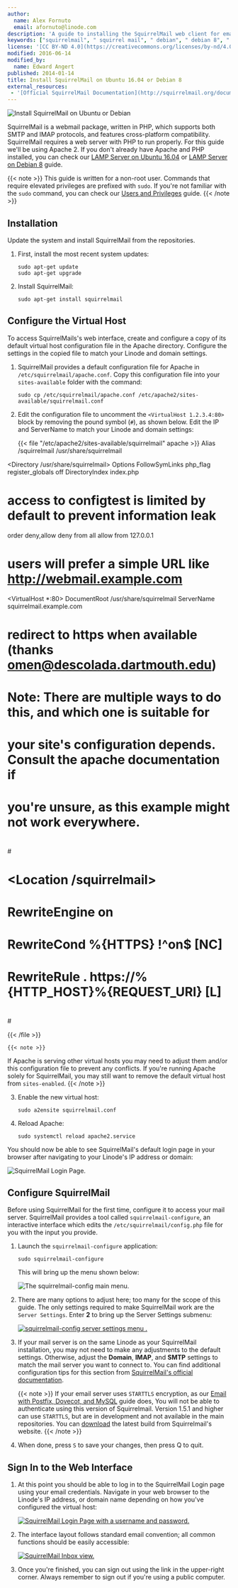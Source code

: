 ```yaml
---
author:
  name: Alex Fornuto
  email: afornuto@linode.com
description: 'A guide to installing the SquirrelMail web client for email on Ubuntu or Debian 8.'
keywords: ["squirrelmail", " squirrel mail", " debian", " debian 8", " mail client", " ubuntu", " ubuntu 16"]
license: '[CC BY-ND 4.0](https://creativecommons.org/licenses/by-nd/4.0)'
modified: 2016-06-14
modified_by:
  name: Edward Angert
published: 2014-01-14
title: Install SquirrelMail on Ubuntu 16.04 or Debian 8
external_resources:
 - '[Official SquirrelMail Documentation](http://squirrelmail.org/documentation/)'
---
```


![Install SquirrelMail on Ubuntu or Debian](Install_SquirrelMail_smg.jpg)

SquirrelMail is a webmail package, written in PHP, which supports both SMTP and IMAP protocols, and features cross-platform compatibility. SquirrelMail requires a web server with PHP to run properly. For this guide we'll be using Apache 2. If you don't already have Apache and PHP installed, you can check our [LAMP Server on Ubuntu 16.04](/docs/web-servers/lamp/install-lamp-stack-on-ubuntu-16-04/) or [LAMP Server on Debian 8](/docs/web-servers/lamp/lamp-on-debian-8-jessie/) guide.

{{< note >}}
This guide is written for a non-root user. Commands that require elevated privileges are prefixed with `sudo`. If you're not familiar with the `sudo` command, you can check our [Users and Privileges](/docs/tools-reference/linux-users-and-groups/) guide.
{{< /note >}}

## Installation

Update the system and install SquirrelMail from the repositories.

1.  First, install the most recent system updates:

        sudo apt-get update
        sudo apt-get upgrade

2.  Install SquirrelMail:

        sudo apt-get install squirrelmail

## Configure the Virtual Host

To access SquirrelMails's web interface, create and configure a copy of its default virtual host configuration file in the Apache directory. Configure the settings in the copied file to match your Linode and domain settings.

1.  SquirrelMail provides a default configuration file for Apache in `/etc/squirrelmail/apache.conf`. Copy this configuration file into your `sites-available` folder with the command:

        sudo cp /etc/squirrelmail/apache.conf /etc/apache2/sites-available/squirrelmail.conf

2.  Edit the configuration file to uncomment the `<VirtualHost 1.2.3.4:80>` block by removing the pound symbol (`#`), as shown below. Edit the IP and ServerName to match your Linode and domain settings:

    {{< file "/etc/apache2/sites-available/squirrelmail" apache >}}
Alias /squirrelmail /usr/share/squirrelmail

<Directory /usr/share/squirrelmail>
  Options FollowSymLinks
  <IfModule mod_php5.c>
    php_flag register_globals off
  </IfModule>
  <IfModule mod_dir.c>
    DirectoryIndex index.php
  </IfModule>

  # access to configtest is limited by default to prevent information leak
  <Files configtest.php>
    order deny,allow
    deny from all
    allow from 127.0.0.1
  </Files>
</Directory>

# users will prefer a simple URL like http://webmail.example.com
<VirtualHost *:80>
  DocumentRoot /usr/share/squirrelmail
  ServerName squirrelmail.example.com
</VirtualHost>

# redirect to https when available (thanks omen@descolada.dartmouth.edu)
#
#  Note: There are multiple ways to do this, and which one is suitable for
#  your site's configuration depends. Consult the apache documentation if
#  you're unsure, as this example might not work everywhere.
#
#<IfModule mod_rewrite.c>
#  <IfModule mod_ssl.c>
#    <Location /squirrelmail>
#      RewriteEngine on
#      RewriteCond %{HTTPS} !^on$ [NC]
#      RewriteRule . https://%{HTTP_HOST}%{REQUEST_URI}  [L]
#    </Location>
#  </IfModule>
#</IfModule>

{{< /file >}}


    {{< note >}}
If Apache is serving other virtual hosts you may need to adjust them and/or this configuration file to prevent any conflicts. If you're running Apache solely for SquirrelMail, you may still want to remove the default virtual host from `sites-enabled`.
{{< /note >}}

3.  Enable the new virtual host:

        sudo a2ensite squirrelmail.conf

4.  Reload Apache:

        sudo systemctl reload apache2.service

You should now be able to see SquirrelMail's default login page in your browser after navigating to your Linode's IP address or domain:

![SquirrelMail Login Page.](1519-squirrelmail_login.png)

## Configure SquirrelMail

Before using SquirrelMail for the first time, configure it to access your mail server. SquirrelMail provides a tool called `squirrelmail-configure`, an interactive interface which edits the `/etc/squirrelmail/config.php` file for you with the input you provide.

1.  Launch the `squirrelmail-configure` application:

        sudo squirrelmail-configure

    This will bring up the menu shown below:

    ![The squirrelmail-config main menu.](1517-squirrelmail-config_1.png)

2.  There are many options to adjust here; too many for the scope of this guide. The only settings required to make SquirrelMail work are the `Server Settings`. Enter **2** to bring up the Server Settings submenu:

    [![squirrelmail-config server settings menu .](1518-squirrelmail-config_2.png)](1518-squirrelmail-config_2.png)

3.  If your mail server is on the same Linode as your SquirrelMail installation, you may not need to make any adjustments to the default settings. Otherwise, adjust the **Domain**, **IMAP**, and **SMTP** settings to match the mail server you want to connect to. You can find additional configuration tips for this section from [SquirrelMail's official documentation](http://squirrelmail.org/docs/admin/admin-5.html#ss5.3).

    {{< note >}}
If your email server uses `STARTTLS` encryption, as our [Email with Postfix, Dovecot, and MySQL](/docs/email/postfix/email-with-postfix-dovecot-and-mysql/) guide does, You will not be able to authenticate using this version of Squirrelmail. Version 1.5.1 and higher can use `STARTTLS`, but are in development and not available in the main repositories. You can [download](https://squirrelmail.org/download.php) the latest build from Squirrelmail's website.
{{< /note >}}

4.  When done, press `S` to save your changes, then press Q to quit.

## Sign In to the Web Interface

1.  At this point you should be able to log in to the SquirrelMail Login page using your email credentials. Navigate in your web browser to the Linode's IP address, or domain name depending on how you've configured the virtual host:

    [![SquirrelMail Login Page with a username and password.](1515-squirrelmail_login_filled2.png)](1520-squirrelmail_login_filled.png)

2.  The interface layout follows standard email convention; all common functions should be easily accessible:

    [![SquirrelMail Inbox view.](1514-squirrelmail_inbox2.png)](1513-squirrelmail_inbox.png)

3.  Once you're finished, you can sign out using the link in the upper-right corner. Always remember to sign out if you're using a public computer.
